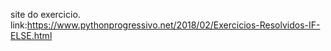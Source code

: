 site do exercicio.
link:https://www.pythonprogressivo.net/2018/02/Exercicios-Resolvidos-IF-ELSE.html
